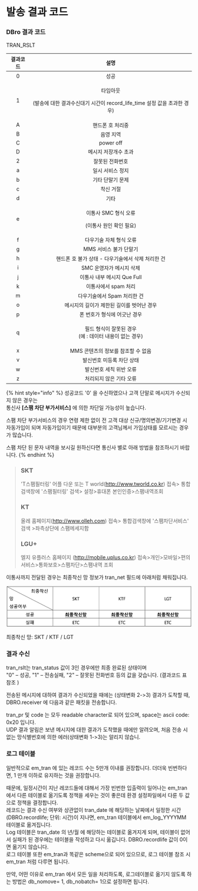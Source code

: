 # 발송 결과 코드

### DBro 결과 코드

TRAN\_RSLT

| 결과코드 |                                  설명                                 |
| :--: | :-----------------------------------------------------------------: |
|   0  |                                  성공                                 |
|   1  | <p>타임아웃</p><p>(발송에 대한 결과수신대기 시간이 record_life_time 설정 값을 초과한 경우)</p> |
|   A  |                              핸드폰 호 처리중                              |
|   B  |                                음영 지역                                |
|   C  |                              power off                              |
|   D  |                             메시지 저장개수 초과                             |
|   2  |                               잘못된 전화번호                              |
|   a  |                              일시 서비스 정지                              |
|   b  |                              기타 단말기 문제                              |
|   c  |                                착신 거절                                |
|   d  |                                  기타                                 |
|   e  |              <p>이통사 SMC 형식 오류</p><p>(이통사 원인 확인 필요)</p>              |
|   f  |                            다우기술 자체 형식 오류                            |
|   g  |                            MMS 서비스 불가 단말기                           |
|   h  |                    핸드폰 호 불가 상태 - 다우기술에서 삭제 처리한 건                    |
|   i  |                           SMC 운영자가 메시지 삭제                           |
|   j  |                         이통사 내부 메시지 Que Full                         |
|   k  |                            이통사에서 spam 처리                            |
|   m  |                          다우기술에서 Spam 처리한 건                          |
|   o  |                       메시지의 길이가 제한된 길이를 벗어난 경우                       |
|   p  |                           폰 번호가 형식에 어긋난 경우                          |
|   q  |             <p>필드 형식이 잘못된 경우<br>(예 : 데이터 내용이 없는 경우)</p>             |
|   x  |                        MMS 콘텐츠의 정보를 참조할 수 없음                        |
|   v  |                            발신번호 미등록 차단 상태                           |
|   w  |                            발신번호 세칙 위반 오류                            |
|   z  |                            처리되지 않은 기타 오류                            |

{% hint style="info" %}
성공코드 '0' 을 수신하였으나 고객 단말로 메시지가 수신되지 않은 경우는\
통신사 **\[스팸 차단 부가서비스]** 에 의한 차단일 가능성이 높습니다.

스팸 차단 부가서비스의 경우 연령 제한 없이 전 고객 대상 신규/명의변경/기기변경 시 자동가입이 되며 자동가입이기 때문에 대부분의 고객님께서 가입상태를 모르시는 경우가 많습니다.

스팸 차단 된 문자 내역을 보시길 원하신다면 통신사 별로 아래 방법을 참조하시기 바랍니다.
{% endhint %}

> ### SKT
>
> 'T스팸필터링' 어플 다운 또는 T world(http://www.tworld.co.kr) 접속> 통합검색창에 '스팸필터링' 검색> 설정>휴대폰 본인인증>스팸내역조회
>
> ### KT
>
> 올레 홈페이지(http://www.olleh.com) 접속> 통합검색창에 '스팸차단서비스' 검색 >좌측상단에 스팸메세지함
>
> ### LGU+
>
> 엘지 유플러스 홈페이지 (http://mobile.uplus.co.kr) 접속>개인>모바일>편의서비스>통화보호>스팸차단>스팸내역 조회

이통사까지 전달된 경우는 최종착신 망 정보가 tran\_net 필드에 아래처럼 채워집니다.

![](<.gitbook/assets/image (3).png>)

최종착신 망: SKT / KTF / LGT

### 결과 수신

tran\_rslt는 tran\_status 값이 3인 경우에만 최종 완료된 상태이며\
"0" – 성공, "1" – 전송실패, "2" – 잘못된 전화번호 등의 값을 갖습니다. (결과코드 표 참조 )

전송된 메시지에 대하여 결과가 수신되었을 때에는 (상태변화 2->3) 결과가 도착할 때, DBRO.receiver 에 다음과 같은 패킷을 전송합니다.

tran\_pr 및 code 는 모두 readable character로 되어 있으며, space는 ascii code: 0x20 입니다.\
UDP 결과 알림은 보낸 메시지에 대한 결과가 도착했을 때에만 알려오며, 처음 전송 시 없는 망식별번호에 의한 에러(상태변화 1->3)는 알리지 않습니.

### 로그 테이블

일반적으로 em\_tran 에 있는 레코드 수는 5만개 이내를 권장합니다. 더더욱 빈번하다면, 1 만개 이하로 유지하는 것을 권장합니다.

때문에, 일정시간이 지난 레코드들에 대해서 가장 빈번한 입출력이 일어나는 em\_tran 에서 다른 테이블로 옮기도록 정책을 세우는 것이 좋은데 환경 설정파일에서 다룬 두 값으로 정책을 결정합니다. \
레코드는 결과 수신 여부와 상관없이 tran\_date 에 해당하는 날짜에서 일정한 시간 (DBRO.recordlife; 단위: 시간)이 지나면, em\_tran 테이블에서 em\_log\_YYYYMM 테이블로 옮겨집니다. \
Log 테이블은 tran\_date 의 년/월 에 해당하는 테이블로 옮겨지게 되며, 테이블이 없어서 실패가 된 경우에는 테이블을 작성하고 다시 옮깁니다. DBRO.recordlife 값이 0이면 옮기지 않습니다.\
로그 테이블 또한 em\_tran과 똑같은 scheme으로 되어 있으므로, 로그 테이블 참조 시 em\_tran 처럼 다루면 됩니다.

만약, 어떤 이유로 em\_tran 에서 모든 일을 처리하도록, 로그테이블로 옮기지 않도록 하는 방법은 db\_nomove= 1, db\_nobatch= 1으로 설정하면 됩니다.

